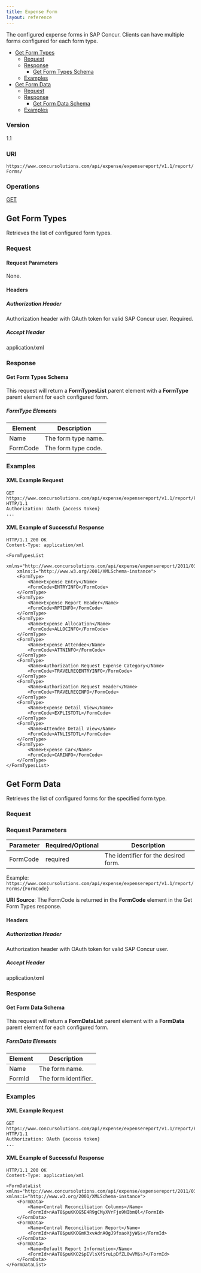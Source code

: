```yaml
---
title: Expense Form
layout: reference
---
```


The configured expense forms in SAP Concur. Clients can have multiple forms configured for each form type.

* [Get Form Types](#get-form-types)
  * [Request](#types-req)
  * [Response](#types-res)
    * [Get Form Types Schema](#types-schema)
  * [Examples](#types-examples)
* [Get Form Data](#get-form-data)
  * [Request](#data-req)
  * [Response](#data-res)
    * [Get Form Data Schema](#data-schema)
  * [Examples](#data-examples)

### Version
1.1

### URI
`https://www.concursolutions.com/api/expense/expensereport/v1.1/report/Forms/ `

### Operations
[GET](#get)

## Get Form Types <a name="get-form-types"></a>

Retrieves the list of configured form types.

### <a name="types-req"></a>Request

#### Request Parameters
None.

#### Headers

##### Authorization Header
Authorization header with OAuth token for valid SAP Concur user. Required.

##### Accept Header
application/xml

### <a name="types-res"></a>Response

#### <a name="types-schema"></a>Get Form Types Schema
This request will return a **FormTypesList** parent element with a **FormType** parent element for each configured form.

##### FormType Elements

|  Element |  Description |
| -------- | ------------ |
|  Name |  The form type name. |
|  FormCode |  The form type code. |

### <a name="types-examples"></a>Examples

#### XML Example Request

```http
GET https://www.concursolutions.com/api/expense/expensereport/v1.1/report/Forms HTTP/1.1
Authorization: OAuth {access token}
...
```

#### XML Example of Successful Response

```http
HTTP/1.1 200 OK
Content-Type: application/xml

<FormTypesList
    xmlns="http://www.concursolutions.com/api/expense/expensereport/2011/03"
    xmlns:i="http://www.w3.org/2001/XMLSchema-instance">
    <FormType>
        <Name>Expense Entry</Name>
        <FormCode>ENTRYINFO</FormCode>
    </FormType>
    <FormType>
        <Name>Expense Report Header</Name>
        <FormCode>RPTINFO</FormCode>
    </FormType>
    <FormType>
        <Name>Expense Allocation</Name>
        <FormCode>ALLOCINFO</FormCode>
    </FormType>
    <FormType>
        <Name>Expense Attendee</Name>
        <FormCode>ATTNINFO</FormCode>
    </FormType>
    <FormType>
        <Name>Authorization Request Expense Category</Name>
        <FormCode>TRAVELREQENTRYINFO</FormCode>
    </FormType>
    <FormType>
        <Name>Authorization Request Header</Name>
        <FormCode>TRAVELREQINFO</FormCode>
    </FormType>
    <FormType>
        <Name>Expense Detail View</Name>
        <FormCode>EXPLISTDTL</FormCode>
    </FormType>
    <FormType>
        <Name>Attendee Detail View</Name>
        <FormCode>ATNLISTDTL</FormCode>
    </FormType>
    <FormType>
        <Name>Expense Car</Name>
        <FormCode>CARINFO</FormCode>
    </FormType>
</FormTypesList>
```

## Get Form Data <a name="get-form-data"></a>

Retrieves the list of configured forms for the specified form type.

### <a name="data-req"></a>Request

### Request Parameters

| Parameter |Required/Optional| Description |
|-----------------|--------|-----------------------------|
FormCode | required | The identifier for the desired form. |

Example: `https://www.concursolutions.com/api/expense/expensereport/v1.1/report/Forms/{FormCode}`

**URI Source**: The FormCode is returned in the **FormCode** element in the Get Form Types response.

#### Headers

##### Authorization Header
Authorization header with OAuth token for valid SAP Concur user.

##### Accept Header
application/xml

### <a name="data-res"></a>Response

#### <a name="data-schema"></a>Get Form Data Schema
This request will return a **FormDataList** parent element with a **FormData** parent element for each configured form.

##### FormData Elements

|  Element |  Description |
| -------- | ------------ |
|  Name |  The form name. |
|  FormId |  The form identifier. |

### <a name="data-examples"></a>Examples

#### XML Example Request

```http
GET https://www.concursolutions.com/api/expense/expensereport/v1.1/report/Forms/RPTINFO HTTP/1.1
Authorization: OAuth {access token}
...
```

#### XML Example of Successful Response

```http
HTTP/1.1 200 OK
Content-Type: application/xml

<FormDataList xmlns="http://www.concursolutions.com/api/expense/expensereport/2011/03" xmlns:i="http://www.w3.org/2001/XMLSchema-instance">
    <FormData>
        <Name>Central Reconciliation Columns</Name>
        <FormId>nAaT8$puKKOG5E4R9gCMyXVrFjo9NIbmQl</FormId>
    </FormData>
    <FormData>
        <Name>Central Reconciliation Report</Name>
        <FormId>nAaT8$puKKOGmK3xvAdnAOgJ9fxaoXjyW$s</FormId>
    </FormData>
    <FormData>
        <Name>Default Report Information</Name>
        <FormId>nAaT8$puKKO2$pEVlsXfSruLpDfZL0wVM$s7</FormId>
    </FormData>
</FormDataList>
```

